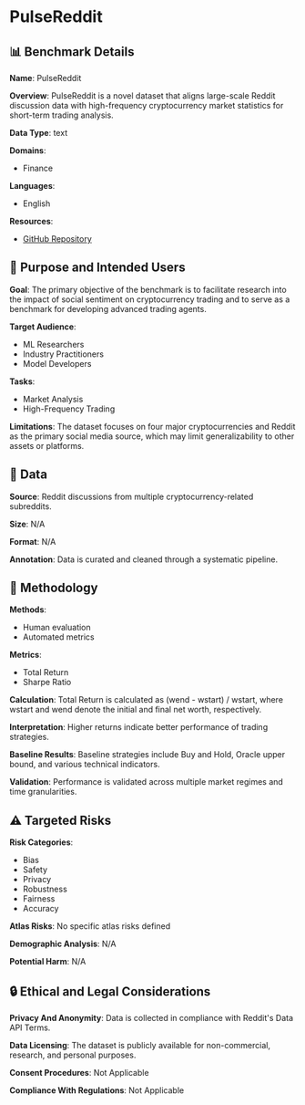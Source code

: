 # PulseReddit

## 📊 Benchmark Details

**Name**: PulseReddit

**Overview**: PulseReddit is a novel dataset that aligns large-scale Reddit discussion data with high-frequency cryptocurrency market statistics for short-term trading analysis.

**Data Type**: text

**Domains**:
- Finance

**Languages**:
- English

**Resources**:
- [GitHub Repository](https://github.com/7huahua/RedditDataset)

## 🎯 Purpose and Intended Users

**Goal**: The primary objective of the benchmark is to facilitate research into the impact of social sentiment on cryptocurrency trading and to serve as a benchmark for developing advanced trading agents.

**Target Audience**:
- ML Researchers
- Industry Practitioners
- Model Developers

**Tasks**:
- Market Analysis
- High-Frequency Trading

**Limitations**: The dataset focuses on four major cryptocurrencies and Reddit as the primary social media source, which may limit generalizability to other assets or platforms.

## 💾 Data

**Source**: Reddit discussions from multiple cryptocurrency-related subreddits.

**Size**: N/A

**Format**: N/A

**Annotation**: Data is curated and cleaned through a systematic pipeline.

## 🔬 Methodology

**Methods**:
- Human evaluation
- Automated metrics

**Metrics**:
- Total Return
- Sharpe Ratio

**Calculation**: Total Return is calculated as (wend - wstart) / wstart, where wstart and wend denote the initial and final net worth, respectively.

**Interpretation**: Higher returns indicate better performance of trading strategies.

**Baseline Results**: Baseline strategies include Buy and Hold, Oracle upper bound, and various technical indicators.

**Validation**: Performance is validated across multiple market regimes and time granularities.

## ⚠️ Targeted Risks

**Risk Categories**:
- Bias
- Safety
- Privacy
- Robustness
- Fairness
- Accuracy

**Atlas Risks**:
No specific atlas risks defined

**Demographic Analysis**: N/A

**Potential Harm**: N/A

## 🔒 Ethical and Legal Considerations

**Privacy And Anonymity**: Data is collected in compliance with Reddit's Data API Terms.

**Data Licensing**: The dataset is publicly available for non-commercial, research, and personal purposes.

**Consent Procedures**: Not Applicable

**Compliance With Regulations**: Not Applicable
